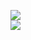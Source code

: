 [![](https://img.shields.io/badge/Made%20With-Github%20Spray-lightgrey.svg?style=for-the-badge&logo=github)](https://github.com/Annihil/github-spray#11239)  
[![](https://i.imgur.com/2DrTn0Z.gif)](https://github.com/Annihil/github-spray)